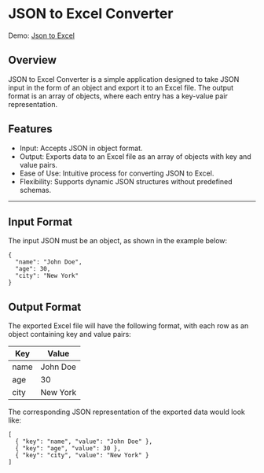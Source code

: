 # JSON to Excel Converter

Demo: [Json to Excel ](https://jtet.bharadwajlabz.com/)

## Overview

JSON to Excel Converter is a simple application designed to take JSON input in the form of an object and export it to an Excel file. The output format is an array of objects, where each entry has a key-value pair representation.

## Features

- Input: Accepts JSON in object format.
- Output: Exports data to an Excel file as an array of objects with key and value pairs.
- Ease of Use: Intuitive process for converting JSON to Excel.
- Flexibility: Supports dynamic JSON structures without predefined schemas.

---

## Input Format

The input JSON must be an object, as shown in the example below:

```
{
  "name": "John Doe",
  "age": 30,
  "city": "New York"
}
```

## Output Format

The exported Excel file will have the following format, with each row as an object containing key and value pairs:

| Key  | Value    |
| ---- | -------- |
| name | John Doe |
| age  | 30       |
| city | New York |

The corresponding JSON representation of the exported data would look like:

```
[
  { "key": "name", "value": "John Doe" },
  { "key": "age", "value": 30 },
  { "key": "city", "value": "New York" }
]
```

